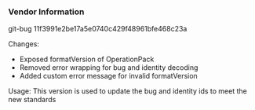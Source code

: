 ### Vendor Information
git-bug 11f3991e2be17a5e0740c429f48961bfe468c23a
 
Changes:
- Exposed formatVersion of OperationPack
- Removed error wrapping for bug and identity decoding
- Added custom error message for invalid formatVersion
 
Usage: This version is used to update the bug and identity ids to meet the new standards